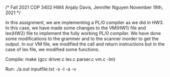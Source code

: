 /* Fall 2021 COP 3402 HW4
   Anjaly Davis, Jennifer Nguyen
   November 19th, 2021 */

In this assignment, we are implementing a PL/0 compiler as we did in HW3. In this case, we have made some changes to the VM(HW1) file and lex(HW2) file to implement the fully working PL/0 compiler. We have done some modifications to the grammer and to the scanner inorder to get the output. In our VM file, we modified the call and return instructions but in the case of lex file, we modified some functions. 

Compile: make (gcc driver.c lex.c parser.c vm.c -lm)

Run: ./a.out inputfile.txt -s -l -a -v
